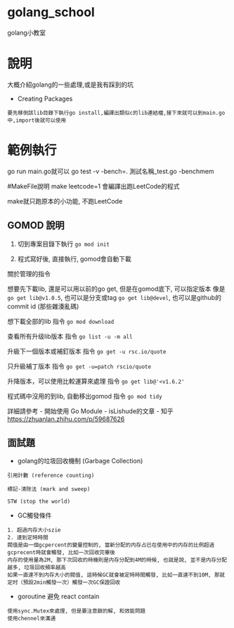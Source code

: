 # golang_school
golang小教室

# 說明
大概介紹golang的一些處理,或是我有踩到的坑

* Creating Packages
```
要先移倒該lib目錄下執行go install,編譯出類似c的lib連結檔,接下來就可以到main.go中,import後就可以使用
```


# 範例執行
go run main.go就可以
go test -v -bench=. 測試名稱_test.go -benchmem

#MakeFile說明
make leetcode=1 會編譯出跑LeetCode的程式

make就只跑原本的小功能, 不跑LeetCode

## GOMOD 說明

1. 切到專案目錄下執行 ```go mod init```

2. 程式寫好後, 直接執行, gomod會自動下載

關於管理的指令

想要先下載lib, 還是可以用以前的go get, 但是在gomod底下, 可以指定版本
像是 ```go get lib@v1.0.5```, 也可以是分支或tag ```go get lib@devel```, 也可以是github的commit id (那些雜湊亂碼)

想下載全部的lib 指令 ```go mod download```

查看所有升级lib版本 指令 ```go list -u -m all```

升級下一個版本或補釘版本 指令 ```go get -u rsc.io/quote```

只升級補丁版本 指令 ```go get -u=patch rscio/quote```

升降版本，可以使用比較運算來處理 指令 ```go get lib@'<v1.6.2'```

程式碼中沒用的到lib, 自動移出gomod 指令 ```go mod tidy```

詳細請參考 - 開始使用 Go Module - isLishude的文章 - 知乎
https://zhuanlan.zhihu.com/p/59687626

## 面試題

- golang的垃圾回收機制 (Garbage Collection)
```
引用計數 (reference counting)

標記-清除法 (mark and sweep)

STW (stop the world)
```
- GC觸發條件
```
1. 超過内存大小szie
2. 達到定時時間
閥值是由一個gcpercent的變量控制的, 當新分配的内存占已在使用中的内存的比例超過gcprecent時就會觸發, 比如一次回收完畢後
内存的使用量為2M, 那下次回收的時機則是内存分配到4M的時候, 也就是說, 並不是内存分配越多, 垃圾回收頻率越高
如果一直達不到内存大小的閥值, 這時候GC就會被定時時間觸發, 比如一直達不到10M, 那就定时（預設2min觸發一次）觸發一次GC保證回收
```
- goroutine 避免 react contain
```
使用sync.Mutex來處理, 但是要注意鎖的解, 和效能問題
使用chennel來溝通
```